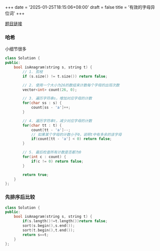 +++
date = '2025-01-25T18:15:06+08:00'
draft = false
title = '有效的字母异位词'
+++

[题目链接](https://leetcode.cn/problems/valid-anagram/)

### 哈希

小细节很多

```cpp
class Solution {
public:
    bool isAnagram(string s, string t) {
        // 1. 剪枝
        if (s.size() != t.size()) return false;

        // 2. 使用一个大小为26的数组来计数每个字母的出现次数
        vector<int> count(26, 0);

        // 3. 遍历字符串s，增加对应字母的计数
        for(char ss : s) {
            count[ss - 'a']++;
        }

        // 4. 遍历字符串t，减少对应字母的计数
        for(char tt : t) {
            count[tt - 'a']--;
            // 如果某个字母的计数小于0，说明t中有多余的该字母
            if(count[tt - 'a'] < 0) return false;
        }

        // 5. 最后检查所有计数是否都为0
        for(int c : count) {
            if(c != 0) return false;
        }

        return true;
    }
};
```

### 先排序后比较

```cpp
class Solution {
public:
    bool isAnagram(string s, string t) {
        if(s.length()!=t.length())return false;
        sort(s.begin(),s.end());
        sort(t.begin(),t.end());
        return s==t;
    }
};
```
